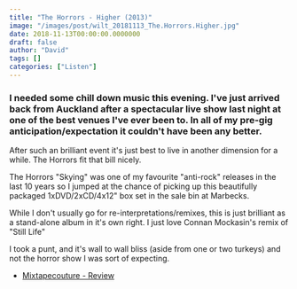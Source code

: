 ```yaml
---
title: "The Horrors - Higher (2013)"
image: "/images/post/wilt_20181113_The.Horrors.Higher.jpg"
date: 2018-11-13T00:00:00.0000000
draft: false
author: "David"
tags: []
categories: ["Listen"]
---
```

### I needed some chill down music this evening. I've just arrived back from Auckland after a spectacular live show last night at one of the best venues I've ever been to. In all of my pre-gig anticipation/expectation it couldn't have been any better.

 After such an brilliant event it's just best to live in another dimension for a while. The Horrors fit that bill nicely. 

 The Horrors "Skying" was one of my favourite "anti-rock" releases in the last 10 years so I jumped at the chance of picking up this beautifully packaged 1xDVD/2xCD/4x12" box set in the sale bin at Marbecks.

 While I don't usually go for re-interpretations/remixes, this is just brilliant as a stand-alone album in it's own right. I just love Connan Mockasin's remix of "Still Life"

 I took a punt, and it's wall to wall bliss (aside from one or two turkeys) and not the horror show I was sort of expecting.

-  [Mixtapecouture - Review](http://www.mixtapecouture.com/2013/04/album-review-the-horrors-higher/)